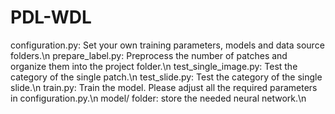 # PDL-WDL
configuration.py: Set your own training parameters, models and data source folders.\n
prepare_label.py: Preprocess the number of patches and organize them into the project folder.\n
test_single_image.py: Test the category of the single patch.\n
test_slide.py: Test the category of the single slide.\n
train.py: Train the model. Please adjust all the required parameters in configuration.py.\n
model/ folder: store the needed neural network.\n
